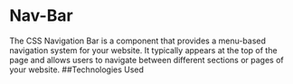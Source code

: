 # Nav-Bar
The CSS Navigation Bar is a component that provides a menu-based navigation system for your website. It typically appears at the top of the page and allows users to navigate between different sections or pages of your website.
##Technologies Used
